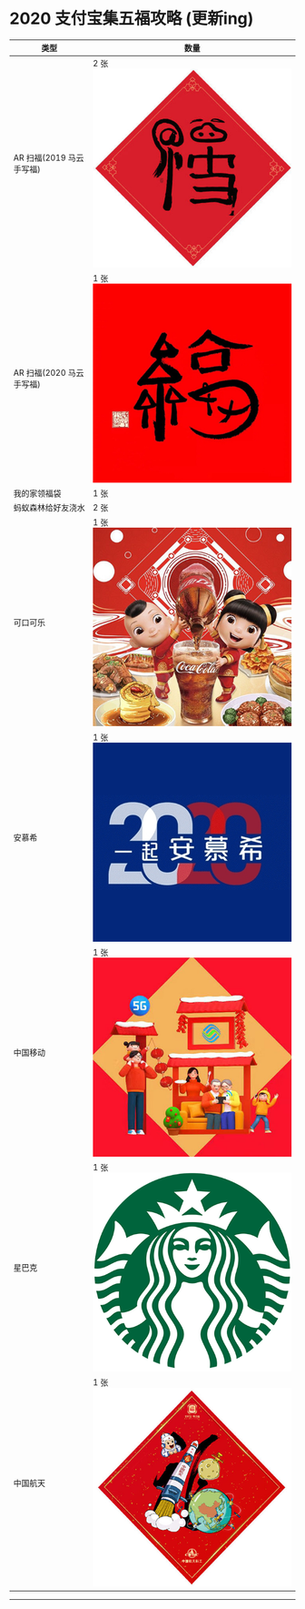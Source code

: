 # 2020 支付宝集五福攻略 (更新ing)
<meta name="keywords" content="支付宝,集五福,2020,攻略"/>


| 类型               | 数量  |
| ------------------ | ----- |
| AR 扫福(2019 马云手写福)            | 2 张  ![](../../imgs/post/2020/mayunfu.jpg) |
| AR 扫福(2020 马云手写福)            | 1 张  ![](../../imgs/post/2020/mayun2020.jpg) |
| 我的家领福袋       | 1 张  |
| 蚂蚁森林给好友浇水 | 2 张  |a
| 可口可乐           | 1 张 ![](../../imgs/post/2020/Coca-Cola.jpg) |
| 安慕希             | 1 张 ![](../../imgs/post/2020/anmuxi.png)      |
| 中国移动           | 1 张 ![](../../imgs/post/2020/china_mobile.jpg)     |
| 星巴克             | 1 张 ![](../../imgs/post/2020/Starbucks_Coffee.png)      |
| 中国航天           | 1 张 ![](../../imgs/post/2020/hangtian.jpg)       |

<hr>

<script src="https://utteranc.es/client.js"
        repo="it-andy-hou/it-andy-hou.github.io"
        issue-term="pathname"
        theme="github-light"
        crossorigin="anonymous"
        async>
</script>